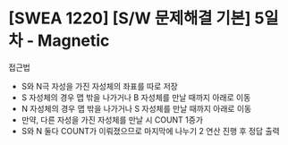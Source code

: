 # [SWEA 1220] [S/W 문제해결 기본] 5일차 - Magnetic

접근법

- S와 N극 자성을 가진 자성체의 좌표를 따로 저장
- S 자성체의 경우 맵 밖을 나가거나 B 자성체를 만날 때까지 아래로 이동
- N 자성체의 경우 맵 밖을 나가거나 S 자성체를 만날 때까지 아래로 이동
- 만약, 다른 자성을 가진 자성체를 만날 시 COUNT 1증가
- S와 N 둘다 COUNT가 이뤄졌으므로 마지막에 나누기 2 연산 진행 후 정답 출력